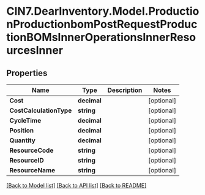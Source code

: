 # CIN7.DearInventory.Model.ProductionProductionbomPostRequestProductionBOMsInnerOperationsInnerResourcesInner

## Properties

| Name                    | Type        | Description | Notes      |
| ----------------------- | ----------- | ----------- | ---------- |
| **Cost**                | **decimal** |             | [optional] |
| **CostCalculationType** | **string**  |             | [optional] |
| **CycleTime**           | **decimal** |             | [optional] |
| **Position**            | **decimal** |             | [optional] |
| **Quantity**            | **decimal** |             | [optional] |
| **ResourceCode**        | **string**  |             | [optional] |
| **ResourceID**          | **string**  |             | [optional] |
| **ResourceName**        | **string**  |             | [optional] |

[[Back to Model list]](../README.md#documentation-for-models) [[Back to API list]](../README.md#documentation-for-api-endpoints) [[Back to README]](../README.md)
